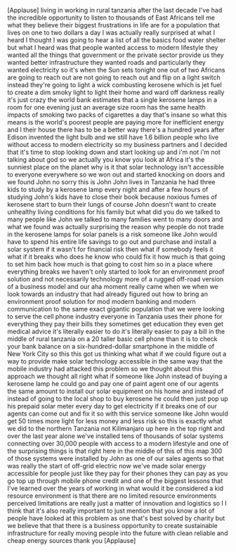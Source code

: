
[Applause]
living in working in rural tanzania
after the last decade I&#39;ve had the
incredible opportunity to listen to
thousands of East Africans tell me what
they believe their biggest frustrations
in life are for a population that lives
on one to two dollars a day I was
actually really surprised at what I
heard I thought I was going to hear a
list of all the basics food water
shelter but what I heard was that people
wanted access to modern lifestyle they
wanted all the things that government or
the private sector provide us they
wanted better infrastructure they wanted
roads and particularly they wanted
electricity so it&#39;s when the Sun sets
tonight one out of two Africans are
going to reach out are not going to
reach out and flip on a light switch
instead they&#39;re going to light a wick
combusting kerosene which is jet fuel to
create a dim smoky light to light their
home and ward off darkness really it&#39;s
just crazy the world bank estimates that
a single kerosene lamps in a room for
one evening just an average size room
has the same health impacts of smoking
two packs of cigarettes a day that&#39;s
insane so what this means is the world&#39;s
poorest people are paying more for
inefficient energy and I their house
there has to be a better way there&#39;s a
hundred years after Edison invented the
light bulb and we still have 1.6 billion
people who live without access to modern
electricity so my business partners and
I decided that it&#39;s time to stop looking
down and start looking up
and i&#39;m not i&#39;m not talking about god so
we actually you know you look at Africa
it&#39;s the sunniest place on the planet
why is it that solar technology isn&#39;t
accessible to everyone everywhere so we
won out and started knocking on doors
and we found John no sorry this is John
John lives in Tanzania he had three kids
to study by a kerosene lamp every night
and after a few hours of studying John&#39;s
kids have to close their book because
noxious fumes of kerosene start to burn
their lungs of course John doesn&#39;t want
to create unhealthy living conditions
for his family but what did you do we
talked to many people like John we
talked to many families went to many
doors and what we found was actually
surprising the reason why people do not
trade in the kerosene lamps for solar
panels is a risk someone like John would
have to spend his entire life savings to
go out and purchase and install a solar
system if it wasn&#39;t for financial risk
then what if somebody feels it what if
it breaks who does he know who could fix
it how much is that going to set him
back how much is that going to cost him
so in a place where everything breaks we
haven&#39;t only started to look for an
environment proof solution and not
necessarily technology more of a rugged
off-road version of a business model and
our aha moment really came when we when
we look towards an industry that had
already figured out how to bring an
environment proof solution for mod
modern banking and modern communication
to the same exact gigantic population
that we were looking to serve the cell
phone industry everyone in Tanzania uses
their phone for everything they pay
their bills they sometimes get
education they even get medical advice
it&#39;s literally easier to do it&#39;s
literally easier to pay a bill in the
middle of rural tanzania on a 20 taller
basic cell phone than it is to check
your bank balance on a
six-hundred-dollar smartphone in the
middle of New York City so this this got
us thinking what what if we could figure
out a way to provide make solar
technology accessible in the same way
that the mobile industry had attacked
this problem so we thought about this
approach we thought all right what if
someone like John instead of buying a
kerosene lamp he could go and pay one of
paint agent one of our agents the same
amount to install our solar equipment on
his home and instead of instead of going
to the local shop to buy kerosene he
could then just pop up his prepaid solar
meter every day to get electricity if it
breaks one of our agents can come out
and fix it so with this service someone
like John would get 50 times more light
for less money and less risk so this is
exactly what we did to the northern
Tanzania not Kilimanjaro up here in the
top right and over the last year alone
we&#39;ve installed tens of thousands of
solar systems connecting over 30,000
people with access to a modern lifestyle
and one of the surprising things is that
right here in the middle of this of this
map 300 of those systems were installed
by John as one of our sales agents so
that was really the start of off-grid
electric now we&#39;ve made solar energy
accessible for people just like they pay
for their phones they can pay as you go
top up through mobile phone credit and
one of the biggest lessons that I&#39;ve
learned over the years of working in
what would it be considered a
kid resource environment is that there
are no limited resource environments
perceived limitations are really just a
matter of innovation and logistics so I
I think that it&#39;s also really important
to just mention that you know a lot of
people have looked at this problem as
one that&#39;s best solved by charity but we
believe that that there is a business
opportunity to create sustainable
infrastructure for really moving people
into the future with clean reliable and
cheap energy sources thank you
[Applause]
